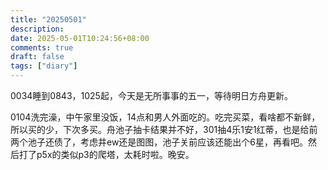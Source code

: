 ```yaml
---
title: "20250501"
description: 
date: 2025-05-01T10:24:56+08:00
comments: true
draft: false
tags: ["diary"]
---
```

0034睡到0843，1025起，今天是无所事事的五一，等待明日方舟更新。

0104洗完澡，中午家里没饭，14点和男人外面吃的。吃完买菜，看啥都不新鲜，所以买的少，下次多买。舟池子抽卡结果并不好，301抽4乐1安1红蒂，也是给前两个池子还债了，考虑井ew还是图图，池子关前应该还能出个6星，再看吧。然后打了p5x的类似p3的爬塔，太耗时啦。晚安。